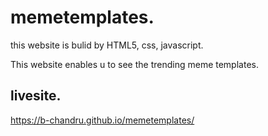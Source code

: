 # memetemplates. 
this website is bulid by HTML5, css, javascript.

This website enables u to see the trending meme templates.

## livesite. 
https://b-chandru.github.io/memetemplates/
